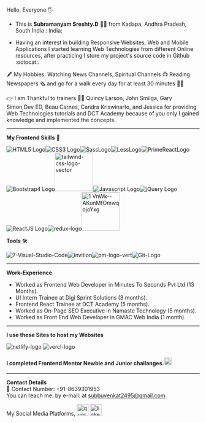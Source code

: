 Hello, Everyone :raised_hand_with_fingers_splayed:

* This is **Subramanyam Sreshty.D** :man_technologist:   from Kadapa, Andhra Pradesh, South India : India:

* Having an interest in building Responsive Websites, Web and Mobile Applications I started learning Web Technologies from different Online resources, after practicing I store my project's source code in Github :octocat:.

:fountain_pen: My Hobbies: Watching News Channels, Spiritual Channels :tv: Reading Newspapers :newspaper_roll: and go for a walk every day for at least 30 minutes :walking_man:

:point_right: I am Thankful to trainers :man_teacher: Quincy Larson, John Smilga, Gary Simon,Dev ED, Beau Carnes, Candra Kriswinarto, and Jessica for providing Web Technologies tutorials and DCT Academy because of you only I gained knowledge and implemented the concepts.

---

**My Frontend Skills** :metal:

![HTML5 Logo](https://user-images.githubusercontent.com/57181459/122751581-97a0b900-d2ad-11eb-92ec-25eba3847576.JPG)![CSS3 Logo](https://user-images.githubusercontent.com/57181459/122751588-98d1e600-d2ad-11eb-92a8-22e0d12f599d.png)![SassLogo](https://user-images.githubusercontent.com/57181459/122751603-9e2f3080-d2ad-11eb-8baf-486e35711217.png)![LessLogo](https://user-images.githubusercontent.com/57181459/224227852-5319c3d9-74d9-4777-ac1c-3f0e55735bcc.png)![PrimeReactLogo](https://user-images.githubusercontent.com/57181459/224227862-403f37f0-8258-4009-9b82-c5952eb8f08b.jpg)
![Bootstrap4 Logo](https://user-images.githubusercontent.com/57181459/122751607-9ec7c700-d2ad-11eb-937f-3a1875693e85.jpg)<img width="100" alt="tailwind-css-logo-vector" src="https://user-images.githubusercontent.com/57181459/215065284-41090e4c-5ef7-4a6b-aa5c-62a219dc3f68.png">![Javascript Logo](https://user-images.githubusercontent.com/57181459/122751608-9f605d80-d2ad-11eb-84f6-af72bd2b3794.jpg)![jQuery Logo](https://user-images.githubusercontent.com/57181459/122751639-a6876b80-d2ad-11eb-88f1-63ec9541aad0.png)![ReactJS Logo](https://user-images.githubusercontent.com/57181459/122751612-9ff8f400-d2ad-11eb-8137-ed37be98629d.png)![redux-logo](https://user-images.githubusercontent.com/57181459/142138278-4bd7cc80-f7d7-4c21-8d59-d8b839b4f259.jpg)<img width="100" alt="1 VnWk--AKunMfOmwqojoYxg" src="https://user-images.githubusercontent.com/57181459/215065923-3518cdc9-6280-4a1c-8bb3-46f8ca3977ba.png">

**Tools** :hammer_and_wrench:

![7-Visual-Studio-Code](https://user-images.githubusercontent.com/57181459/142139339-549b4a48-f5bd-4542-942d-7152141bda8e.jpg)![invition](https://user-images.githubusercontent.com/57181459/142139388-85c00271-b4c0-4d90-92c6-a6869b3fed5f.png)![pm-logo-vert](https://user-images.githubusercontent.com/57181459/142139312-4e01106e-c1a4-4485-837e-194b69aea0b4.jpg)![Git-Logo](https://user-images.githubusercontent.com/57181459/215066979-977c3c4a-e262-47de-a44a-832018aa9e6f.jpg)

---

**Work-Experience**
  * Worked as Frontend Web Developer in Minutes To Seconds Pvt Ltd (13 Months).
  * UI Intern Trainee at Digi Sprint Solutions (3 months).
  * Frontend React Trainee at DCT Academy (5 months).
  * Worked as On-Page SEO Executive in Namaste Technology (5 months).
  *	Worked as Front End Web Developer in GMAC Web India (1 month).	
 ---

**I use these Sites to host my Websites**

![netlify-logo](https://user-images.githubusercontent.com/57181459/122751660-ae471000-d2ad-11eb-8bf2-0611a5c698d3.jpg)
![vercl-logo](https://user-images.githubusercontent.com/57181459/122751671-b1da9700-d2ad-11eb-8090-923a91c14b04.png)

#### I completed Frontend Mentor Newbie and Junior challanges.[<img src='https://www.frontendmentor.io/static/images/logo-desktop.svg' height='20' alt='front-end-mentor'>](https://www.frontendmentor.io/profile/Subbu23M)

---
**Contact Details** <br/>
:calling: Contact Number: +91-8639301953 <br/>
You can reach me: by e-mail: at subbuvenkat2495@gmail.com


My Social Media Platforms,
[<img src='https://cdn.jsdelivr.net/npm/simple-icons@3.0.1/icons/quora.svg' alt='quora' height='30'>](https://www.quora.com/profile/Subramanyam-Sreshty-D) [<img src='https://findicons.com/files/icons/1982/social_me/60/linkedin.png' height='30' alt='linkedin-logo'/>](https://www.linkedin.com/in/subramanyam-sreshty-d-b16aa21b4/")
